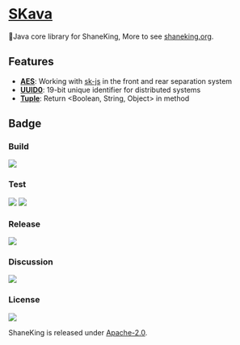 # [SKava][]
👖Java core library for ShaneKing, More to see [shaneking.org][].

## Features
- **[AES][]**: Working with [sk-js][] in the front and rear separation system
- **[UUID0][]**: 19-bit unique identifier for distributed systems
- **[Tuple][]**: Return <Boolean, String, Object> in method

## Badge
### Build
[![][travis img]][travis]

### Test
[![][codecov img]][codecov]
[![][codacy img]][codacy]

### Release
[![][mavenbadge img]][mavenbadge]

### Discussion
[![][gitter img]][gitter]

### License
[![][license img]][license]

ShaneKing is released under [Apache-2.0][].


[AES]: https://github.com/ShaneKing/org.shaneking.skava/blob/mirror/src/main/java/org/shaneking/skava/sk/crypto/AES.java
[sk-js]: https://github.com/ShaneKing/sk-js/blob/mirror/src/Crypto0.js
[UUID0]: https://github.com/ShaneKing/org.shaneking.skava/blob/mirror/src/main/java/org/shaneking/skava/ling/util/UUID0.java
[Tuple]: https://github.com/ShaneKing/org.shaneking.skava/blob/mirror/src/main/java/org/shaneking/skava/sk/collect/Tuple.java

[SKava]: https://github.com/ShaneKing/org.shaneking.skava
[shaneking.org]: http://shaneking.org/

[travis]:https://travis-ci.org/ShaneKing/org.shaneking.skava
[travis img]:https://secure.travis-ci.org/ShaneKing/org.shaneking.skava.png

[codecov]:https://codecov.io/gh/ShaneKing/org.shaneking.skava/branch/mirror
[codecov img]:https://codecov.io/github/ShaneKing/org.shaneking.skava/coverage.svg?branch=mirror
[codacy]:https://app.codacy.com/project/ShaneKing/org.shaneking.skava/
[codacy img]:https://api.codacy.com/project/badge/Grade/c98f8115ed1946688911e6c5598b1bbe
[saucelabs]:https://saucelabs.com/u/ShaneKing
[saucelabs img]:https://saucelabs.com/browser-matrix/ShaneKing.svg

[mavenbadge]:http://search.maven.org/#search%7Cga%7C1%7Cg%3A%22org.shaneking%22%20AND%20a%3A%22org.shaneking.skava%22
[mavenbadge img]:https://maven-badges.herokuapp.com/maven-central/org.shaneking/org.shaneking.skava/badge.svg

[gitter]:https://gitter.im/ShaneKing/org.shaneking.skava?utm_source=badge&utm_medium=badge&utm_campaign=pr-badge
[gitter img]:https://badges.gitter.im/Join%20Chat.svg

[Apache-2.0]: https://opensource.org/licenses/Apache-2.0
[license]:LICENSE
[license img]:https://img.shields.io/badge/License-Apache--2.0-blue.svg
